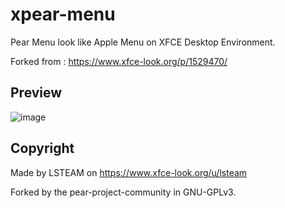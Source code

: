 # xpear-menu
Pear Menu look like Apple Menu on XFCE Desktop Environment.

Forked from : https://www.xfce-look.org/p/1529470/

## Preview

![image](https://user-images.githubusercontent.com/74509560/154847178-4f8d66b7-8328-4113-9dbe-ce316f8197d0.png)

## Copyright

Made by LSTEAM on https://www.xfce-look.org/u/lsteam

Forked by the pear-project-community in GNU-GPLv3.
